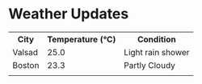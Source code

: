 # Weather Updates

<!-- WEATHER-UPDATE-START -->
<table><tr><th>City</th><th>Temperature (°C)</th><th>Condition</th></tr><tr><td>Valsad</td><td>25.0</td><td>Light rain shower</td></tr><tr><td>Boston</td><td>23.3</td><td>Partly Cloudy</td></tr><tr><td></td><td></td><td></td></tr></table>
<!-- WEATHER-UPDATE-END -->
